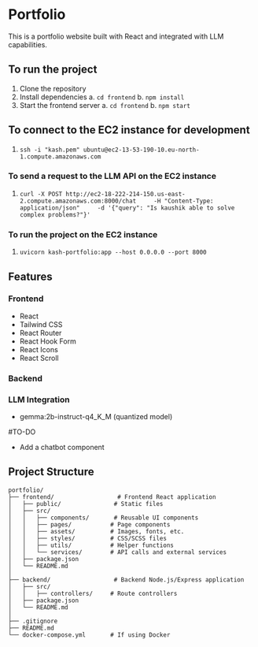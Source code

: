 # Portfolio

This is a portfolio website built with React and integrated with LLM capabilities.

## To run the project

1. Clone the repository
2. Install dependencies
    a. `cd frontend`
    b. `npm install`
3. Start the frontend server
    a. `cd frontend`
    b. `npm start`

## To connect to the EC2 instance for development

1. `ssh -i "kash.pem" ubuntu@ec2-13-53-190-10.eu-north-1.compute.amazonaws.com`

### To send a request to the LLM API on the EC2 instance

1. `curl -X POST http://ec2-18-222-214-150.us-east-2.compute.amazonaws.com:8000/chat     -H "Content-Type: application/json"     -d '{"query": "Is kaushik able to solve complex problems?"}'`

### To run the project on the EC2 instance

1. `uvicorn kash-portfolio:app --host 0.0.0.0 --port 8000`

## Features

### Frontend
- React
- Tailwind CSS
- React Router
- React Hook Form
- React Icons
- React Scroll  

### Backend 

### LLM Integration
- gemma:2b-instruct-q4_K_M (quantized model)

#TO-DO
- Add a chatbot component

## Project Structure

```
portfolio/
├── frontend/                  # Frontend React application
│   ├── public/               # Static files
│   ├── src/
│   │   ├── components/       # Reusable UI components
│   │   ├── pages/           # Page components
│   │   ├── assets/          # Images, fonts, etc.
│   │   ├── styles/          # CSS/SCSS files
│   │   ├── utils/           # Helper functions
│   │   └── services/        # API calls and external services
│   ├── package.json
│   └── README.md
│
├── backend/                  # Backend Node.js/Express application
│   ├── src/
│   │   ├── controllers/     # Route controllers
│   ├── package.json
│   └── README.md
│
├── .gitignore
├── README.md
└── docker-compose.yml       # If using Docker
```